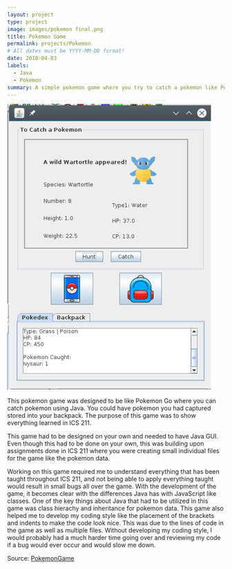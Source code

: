 ```yaml
---
layout: project
type: project
image: images/pokemon final.png
title: Pokemon Game
permalink: projects/Pokemon
# All dates must be YYYY-MM-DD format!
date: 2018-04-03
labels:
  - Java
  - Pokemon
summary: A simple pokemon game where you try to catch a pokemon like Pokemon Go for ICS 211.
---
```


<img class="ui image" src="../images/pokemon gui SS.png">

This pokemon game was designed to be like Pokemon Go where you can catch pokemon using Java. You could have pokemon you had captured stored into your backpack. The purpose of this game was to show everything learned in ICS 211.

This game had to be designed on your own and needed to have Java GUI. Even though this had to be done on your own, this was building upon assignments done in ICS 211 where you were creating small individual files for the game like the pokemon data. 

Working on this game required me to understand everything that has been taught throughout ICS 211, and not being able to apply everything taught would result in small bugs all over the game. With the development of the game, it becomes clear with the differences Java has with JavaScript like classes. One of the key things about Java that had to be utilized in this game was class hierachy and inheritance for pokemon data. This game also helped me to develop my coding style like the placement of the brackets and indents to make the code look nice. This was due to the lines of code in the game as well as multiple files. Without developing my coding style, I would probably had a much harder time going over and reviewing my code if a bug would ever occur and would slow me down.

Source: <a href="https://github.com/hanseca/s18-a9-pokemon-gui-Darkrelapse/tree/Develop"><i class="large github icon"></i>PokemonGame</a>
